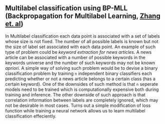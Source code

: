 ## Multilabel classification using BP-MLL (Backpropagation for Multilabel Learning, [Zhang et. al](http://ieeexplore.ieee.org/document/1683770/))
In Multilabel classification each data point is associated with a set of labels whose size is not fixed. The number of all possible labels is known but not the size of label set associated with each data point. 
An example of such type of problem could be *keyword extraction for news articles*. A news article can be associated with a number of possible keywords in the keywords universe and the number of such keywords may not be known *apriori*. A simple way of solving such problem would be to devise a binary classification problem by training ```n``` independent binary classifiers each predicting whether or not a news article belongs to a certain class (has a certain keyword). One of the downsides of such method is that ```n``` seperate models need to be trained which is computationally expensive both during training and inference. The other downside of such approach is that correlation information between labels are completely ignored, which may not be desirable in most cases. 
Turns out a simple modification of loss function while training a neural network allows us to learn multilabel classification effeciently.
